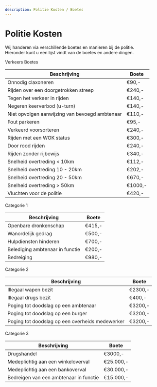 ```yaml
---
description: Politie Kosten / Boetes
---
```


# Politie Kosten

Wij handeren via verschillende boetes en manieren bij de politie.  
Hieronder kunt u een lijst vindt van de boetes en andere dingen.

Verkeers Boetes

| Beschrijving | Boete |
|--|--|
| Onnodig claxoneren | €90,- |
| Rijden over een doorgetrokken streep | €240,- |
| Tegen het verkeer in rijden| €140,- |
| Negeren keerverbod (u-turn) | €140,- |
| Niet opvolgen aanwijzing van bevoegd ambtenaar | €110,- |
| Fout parkeren | €95,- |
| Verkeerd voorsorteren | €240,- |
| Rijden met een WOK status  | €300,- |
| Door rood rijden | €240,- |
| Rijden zonder rijbewijs | €340,- |
| Snelheid overtreding < 10km | €112,- |
| Snelheid overtreding 10 - 20km | €202,- |
| Snelheid overtreding 20 - 50km | €670,- |
| Snelheid overtreding > 50km | €1000,- |
| Vluchten voor de politie | €420,- |

Categorie 1

| Beschrijving | Boete |
|--|--|
| Openbare dronkenschap | €415,- |
| Wanordelijk gedrag | €500,- |
| Hulpdiensten hinderen | €700,- |
| Belediging ambtenaar in functie | €200,- |
| Bedreiging | €980,- |

Categorie 2

| Beschrijving | Boete |
|--|--|
| Illegaal wapen bezit | €2300,- |
| Illegaal drugs bezit | €400,- |
| Poging tot doodslag op een ambtenaar | €3200,- |
| Poging tot doodslag op een burger | €3200,- |
| Poging tot doodslag op een overheids medewerker | €3200,- |

Categorie 3

| Beschrijving | Boete |
|--|--|
| Drugshandel | €3000,- |
| Medeplichtig aan een winkeloverval | €25.000,- |
| Medeplichtig aan een bankoverval | €30.000,- |
| Bedreigen van een ambtenaar in functie | €15.000,- |